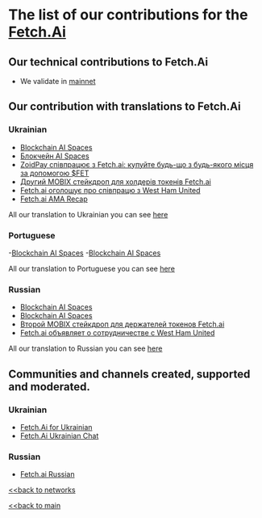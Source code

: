 # The list of our contributions for the [Fetch.Ai](https://fetch.ai/)

## Our technical contributions to Fetch.Ai

- We validate in [mainnet](https://www.mintscan.io/fetchai/validators/fetchvaloper1u9zcl5rvwv653msdqcevl7s3z43ckz5rcc4lta)


## Our contribution with translations to Fetch.Ai
### Ukrainian
- [Blockchain AI Spaces](https://ua.nq4.net/bwfyDl_2IHV)
- [Блокчейн AI Spaces](https://ua.nq4.net/vcz9ucQregR)
- [ZoidPay співпрацює з Fetch.ai: купуйте будь-що з будь-якого місця за допомогою $FET](https://ua.nq4.net/WDaeCWgKA4B)
- [Другий MOBIX стейкдроп для холдерів токенів Fetch.ai](https://ua.nq4.net/lMyR3WucRb4)
- [Fetch.ai оголошує про співпрацю з West Ham United](https://ua.nq4.net/H3nkkd1339C)
- [Fetch.ai AMA Recap](https://ua.nq4.net/HyWO7Z5K8Xh)

All our translation to Ukrainian you can see [here](https://github.com/nq4-net/entrance/blob/main/languages/ukrainian.md)

### Portuguese
-[Blockchain AI Spaces](https://pt.nq4.net/uHW54xfmdPM)
-[Blockchain AI Spaces](https://pt.nq4.net/cZzYVbAth-j)

All our translation to Portuguese you can see [here](https://github.com/nq4-net/entrance/blob/main/languages/portuguese.md)

### Russian
- [Blockchain AI Spaces](https://ru.nq4.net/jSH3O4EqSyt)
- [Blockchain AI Spaces](https://ru.nq4.net/qqQr-2QVUYU)
- [Второй MOBIX стейкдроп для держателей токенов Fetch.ai](https://ru.nq4.net/D-bjOqQQ3xX)
- [Fetch.ai объявляет о сотрудничестве с West Ham United](https://ru.nq4.net/yCp0DBND7kI)

All our translation to Russian you can see [here](https://github.com/nq4-net/entrance/blob/main/languages/russian.md)

## Communities and channels created, supported and moderated.
### Ukrainian
- [Fetch.Ai for Ukrainian](https://t.me/FetchAiUkraine)
- [Fetch.Ai Ukrainian Chat](https://t.me/FetchAiUkraineChat)

### Russian
- [Fetch.ai Russian](https://t.me/fetch_ai_russian)


[<<back to networks](https://github.com/nq4-net/entrance/tree/main/networks)

[<<back to main](https://github.com/nq4-net/entrance)